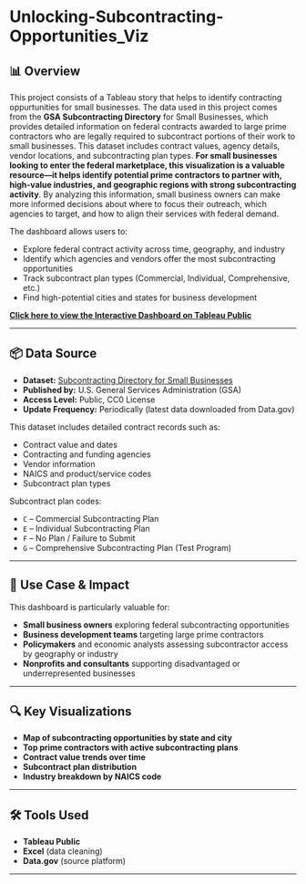 # Unlocking-Subcontracting-Opportunities_Viz

## 📊 Overview

This project consists of a Tableau story that helps to identify contracting oppurtunities for small businesses. The data used in this project comes from the **GSA Subcontracting Directory** for Small Businesses, which provides detailed information on federal contracts awarded to large prime contractors who are legally required to subcontract portions of their work to small businesses. This dataset includes contract values, agency details, vendor locations, and subcontracting plan types. **For small businesses looking to enter the federal marketplace, this visualization is a valuable resource—it helps identify potential prime contractors to partner with, high-value industries, and geographic regions with strong subcontracting activity**. By analyzing this information, small business owners can make more informed decisions about where to focus their outreach, which agencies to target, and how to align their services with federal demand.

The dashboard allows users to:
- Explore federal contract activity across time, geography, and industry
- Identify which agencies and vendors offer the most subcontracting opportunities
- Track subcontract plan types (Commercial, Individual, Comprehensive, etc.)
- Find high-potential cities and states for business development

 **[Click here to view the Interactive Dashboard on Tableau Public](https://public.tableau.com/views/SubcontractingDirectoryforSmallBusinesses/UnlockingSubcontractingOpportunities?:language=en-GB&:sid=&:redirect=auth&:display_count=n&:origin=viz_share_link)**

---

## 📦 Data Source

- **Dataset:** [Subcontracting Directory for Small Businesses](https://catalog.data.gov/dataset/subcontracting-directory-for-small-businesses)
- **Published by:** U.S. General Services Administration (GSA)
- **Access Level:** Public, CC0 License
- **Update Frequency:** Periodically (latest data downloaded from Data.gov)

This dataset includes detailed contract records such as:
- Contract value and dates
- Contracting and funding agencies
- Vendor information
- NAICS and product/service codes
- Subcontract plan types

Subcontract plan codes:
- `C` – Commercial Subcontracting Plan  
- `E` – Individual Subcontracting Plan  
- `F` – No Plan / Failure to Submit  
- `G` – Comprehensive Subcontracting Plan (Test Program)

---

## 🎯 Use Case & Impact

This dashboard is particularly valuable for:
- **Small business owners** exploring federal subcontracting opportunities
- **Business development teams** targeting large prime contractors
- **Policymakers** and economic analysts assessing subcontractor access by geography or industry
- **Nonprofits and consultants** supporting disadvantaged or underrepresented businesses

---

## 🔍 Key Visualizations

-  **Map of subcontracting opportunities by state and city**
-  **Top prime contractors with active subcontracting plans**
-  **Contract value trends over time**
-  **Subcontract plan distribution**
-  **Industry breakdown by NAICS code**

---

## 🛠️ Tools Used

- **Tableau Public**
- **Excel** (data cleaning)
- **Data.gov** (source platform)

---
